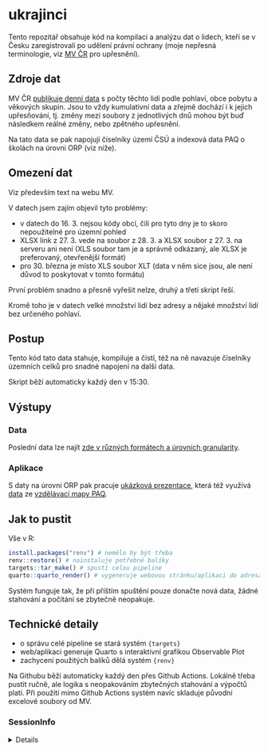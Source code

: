 
<!-- README.md is generated from README.Rmd. Please edit that file -->

# ukrajinci

<!-- badges: start -->
<!-- badges: end -->

Tento repozitář obsahuje kód na kompilaci a analýzu dat o lidech, kteří
se v Česku zaregistrovali po udělení právní ochrany (moje nepřesná
terminologie, viz [MV
ČR](https://www.mvcr.cz/clanek/statistika-v-souvislosti-s-valkou-na-ukrajine-archiv.aspx)
pro upřesnění).

## Zdroje dat

MV ČR [publikuje denní
data](https://www.mvcr.cz/clanek/statistika-v-souvislosti-s-valkou-na-ukrajine-archiv.aspx)
s počty těchto lidí podle pohlaví, obce pobytu a věkových skupin. Jsou
to vždy kumulativní data a zřejmě dochází i k jejich upřesňování, tj.
změny mezi soubory z jednotlivých dnů mohou být buď následkem reálné
změny, nebo zpětného upřesnění.

Na tato data se pak napojují číselníky území ČSÚ a indexová data PAQ o
školách na úrovni ORP (viz níže).

## Omezení dat

Viz především text na webu MV.

V datech jsem zajím objevil tyto problémy:

-   v datech do 16. 3. nejsou kódy obcí, čili pro tyto dny je to skoro
    nepoužitelné pro územní pohled
-   XLSX link z 27. 3. vede na soubor z 28. 3. a XLSX soubor z 27. 3. na
    serveru ani není (XLS soubor tam je a správně odkázaný, ale XLSX je
    preferovaný, otevřenější formát)
-   pro 30. března je místo XLS soubor XLT (data v něm sice jsou, ale
    není důvod to poskytovat v tomto formátu)

První problém snadno a přesně vyřešit nelze, druhý a třetí skript řeší.

Kromě toho je v datech velké množství lidí bez adresy a nějaké množství
lidí bez určeného pohlaví.

## Postup

Tento kód tato data stahuje, kompiluje a čistí, též na ně navazuje
číselníky územních celků pro snadné napojení na další data.

Skript běží automaticky každý den v 15:30.

## Výstupy

### Data

Poslední data lze najít [zde v různých formátech a úrovních
granularity](https://github.com/petrbouchal/ukrajinci/tree/targets-runs/data-export).

### Aplikace

S daty na úrovni ORP pak pracuje [ukázková
prezentace](https://petrbouchal.xyz/ukrajinci/), která též využívá
[data](https://www.mapavzdelavani.cz/downloads/paq_dataset_indexy.xlsx)
ze [vzdělávací mapy PAQ](https://mapavzdelavani.cz/).

## Jak to pustit

Vše v R:

``` r
install.packages("renv") # nemělo by být třeba
renv::restore() # nainstaluje potřebné balíky
targets::tar_make() # spustí celou pipeline
quarto::quarto_render() # vygeneruje webovou stránku/aplikaci do adresáře "docs"
```

Systém funguje tak, že při příštím spuštění pouze donačte nová data,
žádné stahování a počítání se zbytečně neopakuje.

## Technické detaily

-   o správu celé pipeline se stará systém `{targets}`
-   web/aplikaci generuje Quarto s interaktivní grafikou Observable Plot
-   zachycení použitých balíků dělá systém `{renv}`

Na Githubu běží automaticky každý den přes Github Actions. Lokálně třeba
pustit ručně, ale logika s neopakováním zbytečných stahování a výpočtů
platí. Při použití mimo Github Actions systém navíc skladuje původní
excelové soubory od MV.

### SessionInfo

<details>

``` r
source("_targets_packages.R")
#> 
#> Attaching package: 'arrow'
#> The following object is masked from 'package:utils':
#> 
#>     timestamp
#> 
#> Attaching package: 'bs4Dash'
#> The following object is masked from 'package:graphics':
#> 
#>     box
#> * Option 'clustermq.scheduler' not set, defaulting to 'LOCAL'
#> --- see: https://mschubert.github.io/clustermq/articles/userguide.html#configuration
#> Using libcurl 7.79.1 with LibreSSL/3.3.6
#> 
#> Attaching package: 'dplyr'
#> The following objects are masked from 'package:stats':
#> 
#>     filter, lag
#> The following objects are masked from 'package:base':
#> 
#>     intersect, setdiff, setequal, union
#> 
#> Attaching package: 'lubridate'
#> The following object is masked from 'package:arrow':
#> 
#>     duration
#> The following objects are masked from 'package:base':
#> 
#>     date, intersect, setdiff, union
#> 
#> Attaching package: 'pingr'
#> The following object is masked from 'package:utils':
#> 
#>     nsl
#> 
#> Attaching package: 'readr'
#> The following object is masked from 'package:curl':
#> 
#>     parse_date
#> 
#> Attaching package: 'rvest'
#> The following object is masked from 'package:readr':
#> 
#>     guess_encoding
#> 
#> Attaching package: 'shiny'
#> The following objects are masked from 'package:bs4Dash':
#> 
#>     actionButton, column, insertTab, tabsetPanel
#> 
#> Attaching package: 'shinyWidgets'
#> The following object is masked from 'package:bs4Dash':
#> 
#>     progressBar
sessionInfo()
#> R version 4.1.2 (2021-11-01)
#> Platform: aarch64-apple-darwin20 (64-bit)
#> Running under: macOS Monterey 12.4
#> 
#> Matrix products: default
#> LAPACK: /Library/Frameworks/R.framework/Versions/4.1-arm64/Resources/lib/libRlapack.dylib
#> 
#> locale:
#> [1] en_US.UTF-8/en_US.UTF-8/en_US.UTF-8/C/en_US.UTF-8/en_US.UTF-8
#> 
#> attached base packages:
#> [1] stats     graphics  grDevices datasets  utils     methods   base     
#> 
#> other attached packages:
#>  [1] writexl_1.4.0      visNetwork_2.1.0   tidyr_1.2.0        tibble_3.1.6       stringr_1.4.0      shinyWidgets_0.6.4 shinybusy_0.3.0   
#>  [8] shiny_1.7.1        rvest_1.0.2        rstudioapi_0.13    readxl_1.4.0       readr_2.1.2        purrr_0.3.4        pingr_2.0.1       
#> [15] markdown_1.1       lubridate_1.8.0    gt_0.4.0           future_1.24.0      forcats_0.5.1      dplyr_1.0.8        czso_0.3.9        
#> [22] curl_4.3.2         clustermq_0.8.95.3 bs4Dash_2.1.0      arrow_7.0.0        targets_0.12.0    
#> 
#> loaded via a namespace (and not attached):
#>  [1] bit64_4.0.5       httr_1.4.2        tools_4.1.2       backports_1.4.1   bslib_0.3.1       utf8_1.2.2        R6_2.5.1         
#>  [8] DBI_1.1.2         colorspace_2.0-3  withr_2.5.0       tidyselect_1.1.2  processx_3.5.2    bit_4.0.4         compiler_4.1.2   
#> [15] extrafontdb_1.0   cli_3.2.0         xml2_1.3.3        sass_0.4.0        scales_1.2.0      callr_3.7.0       systemfonts_1.0.4
#> [22] digest_0.6.29     rmarkdown_2.13    pkgconfig_2.0.3   htmltools_0.5.2   extrafont_0.17    parallelly_1.30.0 fastmap_1.1.0    
#> [29] htmlwidgets_1.5.4 rlang_1.0.2       jquerylib_0.1.4   generics_0.1.2    jsonlite_1.8.0    config_0.3.1      magrittr_2.0.3   
#> [36] Rcpp_1.0.8.3      munsell_0.5.0     fansi_1.0.3       gdtools_0.2.4     lifecycle_1.0.1   ptrr_0.2.1        stringi_1.7.6    
#> [43] yaml_2.3.5        grid_4.1.2        hrbrthemes_0.8.0  parallel_4.1.2    listenv_0.8.0     promises_1.2.0.1  crayon_1.5.1     
#> [50] hms_1.1.1         knitr_1.38        ps_1.6.0          pillar_1.7.0      igraph_1.2.11     base64url_1.4     codetools_0.2-18 
#> [57] quarto_1.1        glue_1.6.2        evaluate_0.15     data.table_1.14.2 renv_0.15.4       vctrs_0.4.1       tzdb_0.3.0       
#> [64] httpuv_1.6.5      Rttf2pt1_1.3.10   cellranger_1.1.0  gtable_0.3.0      assertthat_0.2.1  ggplot2_3.3.5     xfun_0.30        
#> [71] mime_0.12         xtable_1.8-4      later_1.3.0       globals_0.14.0    ellipsis_0.3.2
```

</details>
